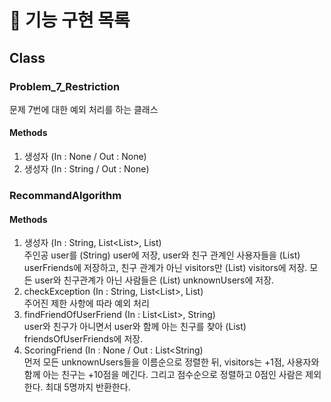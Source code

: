 # 🚀 기능 구현 목록
## Class
### Problem_7_Restriction
문제 7번에 대한 예외 처리를 하는 클래스
#### Methods
1. 생성자 (In : None / Out : None)
2. 생성자 (In : String / Out : None)
### RecommandAlgorithm
#### Methods
1. 생성자 (In : String, List<List<String>>, List<String>)
<br>주인공 user를 (String) user에 저장, user와 친구 관계인 사용자들을 (List<String>) userFriends에 저장하고, 친구 관계가 아닌 visitors만 (List<Stirng>) visitors에 저장. 모든 user와 친구관계가 아닌 사람들은 (List<String>) unknownUsers에 저장.
2. checkException (In : String, List<List<String>>, List<String>)
<br>주어진 제한 사항에 따라 예외 처리
3. findFriendOfUserFriend (In : List<List<String>>, String)
<br>user와 친구가 아니면서 user와 함께 아는 친구를 찾아 (List<String>) friendsOfUserFriends에 저장.
4. ScoringFriend (In : None / Out : List<String)
<br>먼저 모든 unknownUsers들을 이름순으로 정렬한 뒤, visitors는 +1점, 사용자와 함께 아는 친구는 +10점을 메긴다. 그리고 점수순으로 정렬하고 0점인 사람은 제외한다.
최대 5명까지 반환한다.